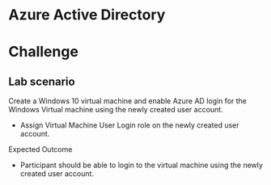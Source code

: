 # Azure Active Directory 
# Challenge 

## Lab scenario

Create a Windows 10 virtual machine and enable Azure AD login for the Windows Virtual machine using the newly created user account.
-	Assign Virtual Machine User Login role on the newly created user account.

Expected Outcome
- Participant should be able to login to the virtual machine using the newly created user account.
